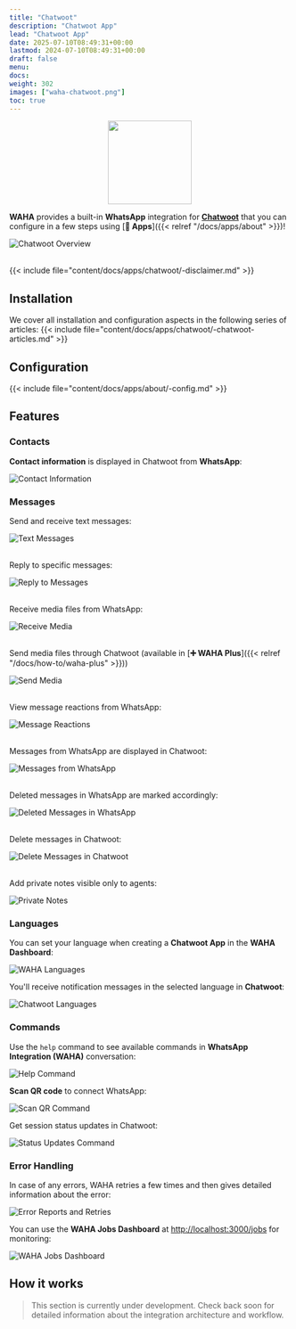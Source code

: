 ```yaml
---
title: "Chatwoot"
description: "Chatwoot App"
lead: "Chatwoot App"
date: 2025-07-10T08:49:31+00:00
lastmod: 2024-07-10T08:49:31+00:00
draft: false
menu:
docs:
weight: 302
images: ["waha-chatwoot.png"]
toc: true
---
```


<p align="center">
  <img src="/images/chatwoot/waha-chatwoot.png" style="width: 150px">
</p>

**WAHA** provides a built-in **WhatsApp** integration for
[**Chatwoot**](https://www.chatwoot.com/) that you can configure in a few steps using
[**🧩 Apps**]({{< relref "/docs/apps/about" >}})!

![Chatwoot Overview](screenshots/overview.png)
<br/><br/>

{{< include file="content/docs/apps/chatwoot/-disclaimer.md" >}}


## Installation
We cover all installation and configuration aspects in the following series of articles:
{{< include file="content/docs/apps/chatwoot/-chatwoot-articles.md" >}}

## Configuration

{{< include file="content/docs/apps/about/-config.md" >}}

## Features

### Contacts
**Contact information** is displayed in Chatwoot from **WhatsApp**:

![Contact Information](screenshots/contact-info.png)

### Messages

Send and receive text messages:

![Text Messages](screenshots/messages/text.png)
<br/><br/>

Reply to specific messages:

![Reply to Messages](screenshots/messages/reply.png)
<br/><br/>

Receive media files from WhatsApp:

![Receive Media](screenshots/messages/receive-media.png)
<br/><br/>

Send media files through Chatwoot (available in
[**➕ WAHA Plus**]({{< relref "/docs/how-to/waha-plus" >}}))

![Send Media](screenshots/messages/send-media.png)
<br/><br/>

View message reactions from WhatsApp:

![Message Reactions](screenshots/messages/reactions.png)
<br/><br/>

Messages from WhatsApp are displayed in Chatwoot:

![Messages from WhatsApp](screenshots/messages/message-from-whatsapp.png)
<br/><br/>

Deleted messages in WhatsApp are marked accordingly:

![Deleted Messages in WhatsApp](screenshots/messages/deleted-messages-on-whatsapp.png)
<br/><br/>

Delete messages in Chatwoot:

![Delete Messages in Chatwoot](screenshots/messages/delete-message-on-chatwoot.png)
<br/><br/>

Add private notes visible only to agents:

![Private Notes](screenshots/messages/private-note.png)

### Languages

You can set your language when creating a **Chatwoot App** in the **WAHA Dashboard**:

![WAHA Languages](screenshots/dashboard/cw-languages-waha.png)

You'll receive notification messages in the selected language in **Chatwoot**:

![Chatwoot Languages](screenshots/dashboard/cw-languages-chatwoot.png)

### Commands
Use the `help` command to see available commands in **WhatsApp Integration (WAHA)** conversation:

![Help Command](screenshots/commands/help.png)

**Scan QR code** to connect WhatsApp:

![Scan QR Command](screenshots/commands/scan-qr.png)

Get session status updates in Chatwoot:

![Status Updates Command](screenshots/commands/status-updates.png)


### Error Handling
In case of any errors, WAHA retries a few times and then gives detailed information about the error:

![Error Reports and Retries](screenshots/messages/error-reports-and-retries.png)

You can use the **WAHA Jobs Dashboard** at [http://localhost:3000/jobs](http://localhost:3000/jobs) for monitoring:

![WAHA Jobs Dashboard](screenshots/dashboard/cw-waha-jobs-dashboard.png)

## How it works

> This section is currently under development. Check back soon for detailed information about the integration architecture and workflow.

